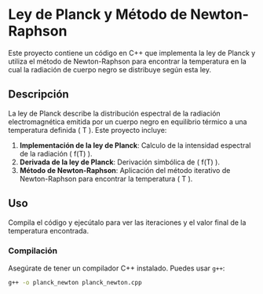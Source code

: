 # Ley de Planck y Método de Newton-Raphson

Este proyecto contiene un código en C++ que implementa la ley de Planck y utiliza el método de Newton-Raphson para encontrar la temperatura en la cual la radiación de cuerpo negro se distribuye según esta ley.

## Descripción

La ley de Planck describe la distribución espectral de la radiación electromagnética emitida por un cuerpo negro en equilibrio térmico a una temperatura definida \( T \). Este proyecto incluye:

1. **Implementación de la ley de Planck**: Calculo de la intensidad espectral de la radiación \( f(T) \).
2. **Derivada de la ley de Planck**: Derivación simbólica de \( f(T) \).
3. **Método de Newton-Raphson**: Aplicación del método iterativo de Newton-Raphson para encontrar la temperatura \( T \).

## Uso

Compila el código y ejecútalo para ver las iteraciones y el valor final de la temperatura encontrada.

### Compilación

Asegúrate de tener un compilador C++ instalado. Puedes usar `g++`:

```sh
g++ -o planck_newton planck_newton.cpp
